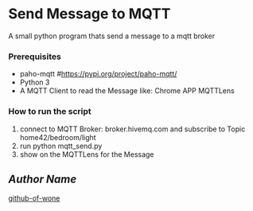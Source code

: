 # Send Message to MQTT
A small python program thats send a message to a mqtt broker 

### Prerequisites
- paho-mqtt  #https://pypi.org/project/paho-mqtt/
- Python 3
- A MQTT Client to read the Message like: Chrome APP MQTTLens 

### How to run the script
1. connect to MQTT Broker: broker.hivemq.com and subscribe to Topic home42/bedroom/light
2. run python mqtt_send.py
3. show on the MQTTLens for the Message

## *Author Name*
[github-of-wone](https://github.com/denschiro/)

